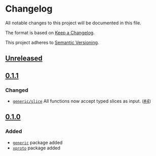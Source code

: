 # Changelog

All notable changes to this project will be documented in this file.

The format is based on [Keep a Changelog](https://keepachangelog.com/en/1.0.0/).

This project adheres to [Semantic Versioning](https://semver.org/spec/v2.0.0.html).

## [Unreleased]

## [0.1.1]

### Changed

- [`generic/slice`](./generic/slice) All functions now accept typed slices as input. ([#4](https://github.com/gojekfarm/xtools/pull/4))

## [0.1.0]

### Added

- [`generic`](./generic) package added
- [`xproto`](./xproto) package added

[Unreleased]: https://github.com/gojekfarm/xtools/compare/v0.1.1...HEAD
[0.1.1]: https://github.com/gojekfarm/xtools/releases/tag/v0.1.1
[0.1.0]: https://github.com/gojekfarm/xtools/releases/tag/v0.1.0

